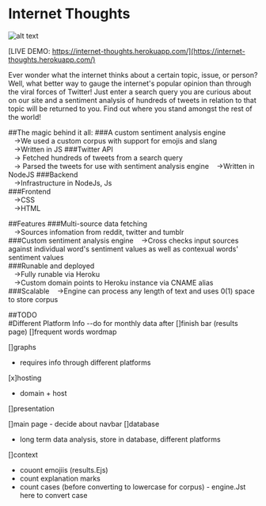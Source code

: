 # Internet Thoughts

![alt text](https://github.com/tash-had/YHack_2016/blob/master/views/photos/logoInnerShadow.png?raw=true "Oh my.... what a beautiful Readme")

[LIVE DEMO: https://internet-thoughts.herokuapp.com/](https://internet-thoughts.herokuapp.com/)

Ever wonder what the internet thinks about a certain topic, issue, or person? Well, what better way to gauge the internet's popular opinion than through the viral forces of Twitter! Just enter a search query you are curious about on our site and a sentiment analysis of hundreds of tweets in relation to that topic will be returned to you. Find out where you stand amongst the rest of the world!

##The magic behind it all:
###A custom sentiment analysis engine   
&nbsp;&nbsp;&nbsp;->We used a custom corpus with support for emojis and slang   
&nbsp;&nbsp;&nbsp;->Written in JS
###Twitter API   
&nbsp;&nbsp;&nbsp;-> Fetched hundreds of tweets from a search query   
&nbsp;&nbsp;&nbsp;-> Parsed the tweets for use with sentiment analysis engine
&nbsp;&nbsp;&nbsp;->Written in NodeJS
###Backend   
&nbsp;&nbsp;&nbsp;->Infrastructure in NodeJs, Js   
###Frontend   
&nbsp;&nbsp;&nbsp;->CSS   
&nbsp;&nbsp;&nbsp;->HTML   

##Features
###Multi-source data fetching   
&nbsp;&nbsp;&nbsp;->Sources infomation from reddit, twitter and tumblr   
###Custom sentiment analysis engine
&nbsp;&nbsp;&nbsp;->Cross checks input sources against individual word's sentiment values as well as contexual words' sentiment values   
###Runable and deployed   
&nbsp;&nbsp;&nbsp;->Fully runable via Heroku   
&nbsp;&nbsp;&nbsp;->Custom domain points to Heroku instance via CNAME alias   
###Scalable
&nbsp;&nbsp;&nbsp;->Engine can process any length of text and uses 0(1) space to store corpus   


##TODO  
#Different Platform Info 
--do for monthly data after
[]finish bar (results page) 
[]frequent words  wordmap 

[]graphs 
- requires info through different platforms


[x]hosting 
 - domain + host 

[]presentation 


[]main page - decide about navbar 
[]database  
- long term data analysis, store in database, different platforms 


[]context
- couont emojiis (results.Ejs) 
- count explanation marks
- count cases (before converting to lowercase for corpus) - engine.Jst here to convert case
